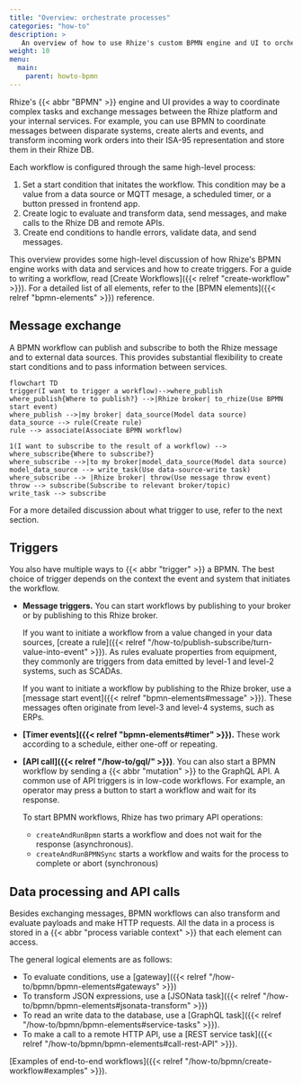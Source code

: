 ```yaml
---
title: "Overview: orchestrate processes"
categories: "how-to"
description: >
   An overview of how to use Rhize's custom BPMN engine and UI to orchestrate workflows.
weight: 10
menu:
  main:
    parent: howto-bpmn
---
```


Rhize's {{< abbr "BPMN" >}} engine and UI provides a way to coordinate complex tasks and exchange messages between the Rhize platform and your internal services.
For example, you can use BPMN to coordinate messages between disparate systems, create alerts and events, and transform incoming work orders into their ISA-95 representation and store them in their Rhize DB.

Each workflow is configured through the same high-level process:
1. Set a start condition that initates the workflow. This condition may be a value from a data source or MQTT mesage, a scheduled timer, or a button pressed in frontend app.
1. Create logic to evaluate and transform data, send messages, and make calls to the Rhize DB and remote APIs.
1. Create end conditions to handle errors, validate data, and send messages.

This overview provides some high-level discussion of how Rhize's BPMN engine works with data and services and how to create triggers.
For a guide to writing a workflow, read [Create Workflows]({{< relref "create-workflow" >}}).
For a detailed list of all elements, refer to the [BPMN elements]({{< relref "bpmn-elements" >}}) reference.

## Message exchange

A BPMN workflow can publish and subscribe to both the Rhize message and to external data sources.
This provides substantial flexibility to create start conditions and to pass information between services.

```mermaid
flowchart TD
trigger(I want to trigger a workflow)-->where_publish
where_publish{Where to publish?} -->|Rhize broker| to_rhize(Use BPMN start event)
where_publish -->|my broker| data_source(Model data source)
data_source --> rule(Create rule)
rule --> associate(Associate BPMN workflow)

1(I want to subscribe to the result of a workflow) --> where_subscribe{Where to subscribe?}
where_subscribe -->|to my broker|model_data_source(Model data source)
model_data_source --> write_task(Use data-source-write task)
where_subscribe --> |Rhize broker| throw(Use message throw event)
throw --> subscribe(Subscribe to relevant broker/topic)
write_task --> subscribe
```

For a more detailed discussion about what trigger to use, refer to the next section.

## Triggers

You also have multiple ways to {{< abbr "trigger" >}} a BPMN.
The best choice of trigger depends on the context the event and system that initiates the workflow.

- **Message triggers.** You can start workflows by publishing to your broker or by publishing to this Rhize broker.

   If you want to initiate a workflow from a value changed in your data sources,
   [create a rule]({{< relref "/how-to/publish-subscribe/turn-value-into-event" >}}).
   As rules evaluate properties from equipment, they commonly are triggers from data emitted by level-1 and level-2 systems, such as SCADAs.

   If you want to initiate a workflow by publishing to the Rhize broker, use a [message start event]({{< relref "bpmn-elements#message" >}}).
   These messages often originate from level-3 and level-4 systems, such as ERPs.
- **[Timer events]({{< relref "bpmn-elements#timer" >}}).** These work according to a schedule, either one-off or repeating.
- **[API call]({{< relref "/how-to/gql/" >}})**. You can also start a BPMN workflow by sending a {{< abbr "mutation" >}} to the GraphQL API.
  A common use of API triggers is in low-code workflows. For example, an operator may press a button to start a workflow and wait for its response.

  To start BPMN workflows, Rhize has two primary API operations:

     - `createAndRunBpmn` starts a workflow and does not wait for the response (asynchronous).
     - `createAndRunBPMNSync` starts a workflow and waits for the process to complete or abort (synchronous)

## Data processing and API calls

Besides exchanging messages, BPMN workflows can also transform and evaluate payloads and make HTTP requests.
All the data in a process is stored in a {{< abbr "process variable context" >}} that each element can access.

The general logical elements are as follows:
- To evaluate conditions, use a [gateway]({{< relref "/how-to/bpmn/bpmn-elements#gateways" >}})
- To transform JSON expressions, use a [JSONata task]({{< relref "/how-to/bpmn/bpmn-elements#jsonata-transform" >}})
- To read an write data to the database, use a [GraphQL task]({{< relref "/how-to/bpmn/bpmn-elements#service-tasks" >}}).
- To make a call to a remote HTTP API, use a [REST service task]({{< relref "/how-to/bpmn/bpmn-elements#call-rest-API" >}}).

[Examples of end-to-end workflows]({{< relref "/how-to/bpmn/create-workflow#examples" >}}).
